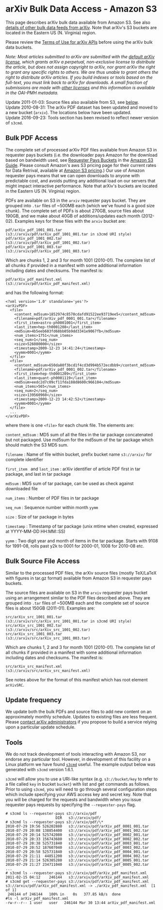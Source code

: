 arXiv Bulk Data Access - Amazon S3
==================================

This page describes arXiv bulk data available from Amazon S3. See also
[details of other bulk data feeds from arXiv](bulk_data). Note that
arXiv's S3 buckets are located in the Eastern US (N. Virginia) region.

Please review the [Terms of Use for arXiv APIs](./api/tou) before using the
arXiv bulk data buckets.

*Note: Most articles submitted to arXiv are submitted with the [default
arXiv
license](http://arxiv.org/licenses/nonexclusive-distrib/1.0/license.html),
which grants arXiv a perpetual, non-exclusive license to distribute the
article, but does not assign copyright to arXiv, nor grant arXiv the
right to grant any specific rights to others. We are thus unable to
grant others the right to distribute arXiv articles. If you build
indexes or tools based on the full-text, you must link back to arXiv for
downloads. A small fraction of submissions are made with [other
licenses](license) and this information is available in the
OAI-PMH metadata.*

Update 2011-01-03: Source files also available from S3, see
[below](#src).  
Update 2010-08-31: The arXiv PDF dataset has been updated and moved to a
new bucket (`arxiv`). The locations below have been updated.  
Update 2016-09-23: Tools section has been revised to reflect newer
version of `s3cmd`.

Bulk PDF Access
---------------

The complete set of processed arXiv PDF files available from Amazon S3
in requester pays buckets (i.e. the downloader pays Amazon for the
download based on bandwidth used, see [Requester Pays
Buckets](http://docs.amazonwebservices.com/AmazonS3/latest/dev/RequesterPaysBuckets.html)
in the [Amazon S3
Guide](http://docs.amazonwebservices.com/AmazonS3/latest/dev/). Please
consult Amazon's aws S3 pricing page for their current rates for Data
Retrival, available at [Amazon S3
pricing](https://aws.amazon.com/s3/pricing/).) Our use of Amazon
requester pays means that we can open downloads to anyone with
predictable cost, and avoids putting any additional load on our servers
that might impact interactive performance. Note that arXiv's buckets are
located in the Eastern US (N. Virginia) region.

PDFs are available on S3 in the `arxiv` requester pays bucket. They are
grouped into `.tar` files of \~500MB each (which we've found is a good
size chunk). The complete set of PDFs is about 270GB, source files about
190GB, and we make about 40GB of additions/updates each month (2012-02).
Examples keys for these files with the `arxiv` bucket are:

    pdf/arXiv_pdf_1001_001.tar         (s3://arxiv/pdf/arXiv_pdf_1001_001.tar in s3cmd URI style)
    pdf/arXiv_pdf_1001_002.tar         (s3://arxiv/pdf/arXiv_pdf_1001_002.tar)
    pdf/arXiv_pdf_1001_003.tar         (s3://arxiv/pdf/arXiv_pdf_1001_003.tar)

Which are chunks 1, 2 and 3 for month 1001 (2010-01). The complete list
of all chunks if provided in a manifest with some additional information
including dates and checksums. The manifest is:

    pdf/arXiv_pdf_manifest.xml         (s3://arxiv/pdf/arXiv_pdf_manifest.xml)

and has the following format:

    <?xml version='1.0' standalone='yes'?>
    <arXivPDF>
      <file>
        <content_md5sum>1852974c8570cdafd91522ee93719ee5</content_md5sum>
        <filename>pdf/arXiv_pdf_0001_001.tar</filename>
        <first_item>astro-ph0001001</first_item>
        <last_item>hep-th0001208</last_item>
        <md5sum>4b5eeb603fd68bb05b9dd3341e9067fb</md5sum>
        <num_items>1751</num_items>
        <seq_num>1</seq_num>
        <size>526080000</size>
        <timestamp>2009-12-23 14:41:24</timestamp>
        <yymm>0001</yymm>
      </file>
      <file>
        <content_md5sum>650da80f3bcd1f4cd3d994b572ecdbb9</content_md5sum>
        <filename>pdf/arXiv_pdf_0001_002.tar</filename>
        <first_item>hep-th0001209</first_item>
        <last_item>quant-ph0001119</last_item>
        <md5sum>eedc2d7c09cf11fda188d8600c966104</md5sum>
        <num_items>565</num_items>
        <seq_num>2</seq_num>
        <size>139560960</size>
        <timestamp>2009-12-23 14:42:52</timestamp>
        <yymm>0001</yymm>
      </file>
      ...
    </arXivPDF>

where there is one `<file>` for each chunk file. The elements are:

`content_md5sum`
:   MD5 sum of all the files in the tar package concatenated but not
    packaged. Use md5sum for the md5sum of the tar package which should
    match the S3 MD5 sum.

`filename`
:   Name of file within bucket, prefix bucket name `s3://arxiv/` for
    complete identifier

`first_item ` and `last_item`
:   arXiv identifier of article PDF first in tar package, and last in
    tar package

`md5sum`
:   MD5 sum of tar package, can be used as check against downloaded file

`num_items`
:   Number of PDF files in tar package

`seq_num`
:   Sequence number within month `yymm`

`size`
:   Size of tar package in bytes

`timestamp`
:   Timestamp of tar package (unix mtime when created, expressed at
    YYYY-MM-DD HH:MM::SS)

`yymm`
:   Two digit year and month of items in the tar package. Starts with
    9108 for 1991-08, rolls past y2k to 0001 for 2000-01, 1008 for
    2010-08 etc.

<span id="src">Bulk Source File Access</span>
---------------------------------------------

Similar to the processed PDF files, the arXiv source files (mostly
TeX/LaTeX with figures in tar.gz format) available from Amazon S3 in
requester pays buckets.

The source files are available on S3 in the `arxiv` requester pays
bucket using an arrangement similar to the PDF files described above.
They are grouped into `.tar` files of \~500MB each and the complete set
of source files is about 150GB (2011-01). Examples are:

    src/arXiv_src_1001_001.tar         (s3://arxiv/src/arXiv_src_1001_001.tar in s3cmd URI style)
    src/arXiv_src_1001_002.tar         (s3://arxiv/src/arXiv_src_1001_002.tar)
    src/arXiv_src_1001_003.tar         (s3://arxiv/src/arXiv_src_1001_003.tar)

Which are chunks 1, 2 and 3 for month 1001 (2010-01). The complete list
of all chunks if provided in a manifest with some additional information
including dates and checksums. The manifest is:

    src/arXiv_src_manifest.xml         (s3://arxiv/src/arXiv_src_manifest.xml)

See notes above for the format of this manifest which has root element
`arXivSRC`.

Update frequency
----------------

We update both the bulk PDFs and source files to add new content on an
approximately monthly schedule. Updates to existing files are less
frequent. Please [contact arXiv administrators](contact) if you
propose to build a service relying upon a particular update schedule.

Tools<span id="tools"></span>
-----------------------------

We do not track development of tools interacting with Amazon S3, nor
endorse any particular tool. However, in development of this facility on
a Linux platform we have found [`s3cmd`](http://s3tools.org/s3cmd)
useful. The example output below was generated with `s3cmd` version
1.6.1.

`s3cmd` will allow you to use a URI-like syntax (e.g. `s3://bucket/key`
to refer to a file called `key` in bucket `bucket`) with list and get
commands as follows. Prior to using `s3cmd`, you will need to go through
several configuration steps which include specifying your AWS access key
and secret key. Note that you will be charged for the requests and
bandwidth when you issue requester pays requests by specifying the
`--requester-pays` flag.

    # s3cmd ls --requester-pays s3://arxiv/pdf
                           DIR   s3://arxiv/pdf/
    # s3cmd ls --requester-pays s3://arxiv/pdf/\*
    2010-07-29 19:56 526202880   s3://arxiv/pdf/arXiv_pdf_0001_001.tar
    2010-07-29 20:08 138854400   s3://arxiv/pdf/arXiv_pdf_0001_002.tar
    2010-07-29 20:14 525742080   s3://arxiv/pdf/arXiv_pdf_0002_001.tar
    2010-07-29 20:33 156743680   s3://arxiv/pdf/arXiv_pdf_0002_002.tar
    2010-07-29 20:38 525731840   s3://arxiv/pdf/arXiv_pdf_0003_001.tar
    2010-07-29 20:52 187607040   s3://arxiv/pdf/arXiv_pdf_0003_002.tar
    2010-07-29 20:58 525731840   s3://arxiv/pdf/arXiv_pdf_0004_001.tar
    2010-07-29 21:11  44851200   s3://arxiv/pdf/arXiv_pdf_0004_002.tar
    2010-07-29 21:14 526305280   s3://arxiv/pdf/arXiv_pdf_0005_001.tar
    2010-07-29 21:27 234711040   s3://arxiv/pdf/arXiv_pdf_0005_002.tar
    ...
    # s3cmd ls --requester-pays s3://arxiv/pdf/arXiv_pdf_manifest.xml
    2011-02-15 04:12    246144   s3://arxiv/pdf/arXiv_pdf_manifest.xml
    # s3cmd get --requester-pays s3://arxiv/pdf/arXiv_pdf_manifest.xml
    s3://arxiv/pdf/arXiv_pdf_manifest.xml -> ./arXiv_pdf_manifest.xml  [1 of 1]
     246144 of 246144   100% in    0s   377.85 kB/s  done
    #ls -l arXiv_pdf_manifest.xml
    -rw-r--r-- 1 user   user   246144 Mar 30 13:44 arXiv_pdf_manifest.xml
